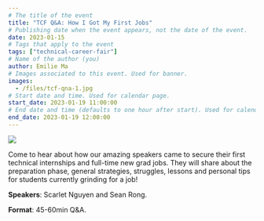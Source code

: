 ```yaml
---
# The title of the event
title: "TCF Q&A: How I Got My First Jobs"
# Publishing date when the event appears, not the date of the event.
date: 2023-01-15
# Tags that apply to the event
tags: ["technical-career-fair"]
# Name of the author (you)
author: Emilie Ma 
# Images associated to this event. Used for banner.
images:
  - /files/tcf-qna-1.jpg
# Start date and time. Used for calendar page.
start_date: 2023-01-19 11:00:00
# End date and time (defaults to one hour after start). Used for calendar page.
end_date: 2023-01-19 12:00:00
---
```


![](/files/tcf-qna-1.jpg)

Come to hear about how our amazing speakers came to secure their first technical internships and full-time new grad jobs. They will share about the preparation phase, general strategies, struggles, lessons and personal tips for students currently grinding for a job!

**Speakers**: Scarlet Nguyen and Sean Rong.

**Format**: 45-60min Q&A.

